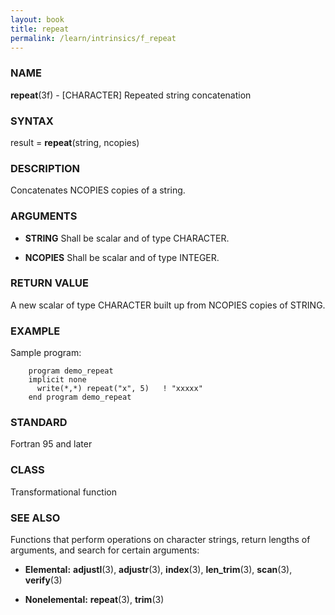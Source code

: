 ```yaml
---
layout: book
title: repeat
permalink: /learn/intrinsics/f_repeat
---
```

### NAME

**repeat**(3f) - \[CHARACTER\] Repeated string
concatenation

### SYNTAX

result = **repeat**(string, ncopies)

### DESCRIPTION

Concatenates NCOPIES copies of a string.

### ARGUMENTS

  - **STRING**
    Shall be scalar and of type CHARACTER.

  - **NCOPIES**
    Shall be scalar and of type INTEGER.

### RETURN VALUE

A new scalar of type CHARACTER built up from NCOPIES copies of STRING.

### EXAMPLE

Sample program:

```
    program demo_repeat
    implicit none
      write(*,*) repeat("x", 5)   ! "xxxxx"
    end program demo_repeat
```

### STANDARD

Fortran 95 and later

### CLASS

Transformational function

### SEE ALSO

Functions that perform operations on character strings, return lengths
of arguments, and search for certain arguments:

  - **Elemental:**
    **adjustl**(3), **adjustr**(3), **index**(3), **len\_trim**(3),
    **scan**(3), **verify**(3)

  - **Nonelemental:**
    **repeat**(3), **trim**(3)
